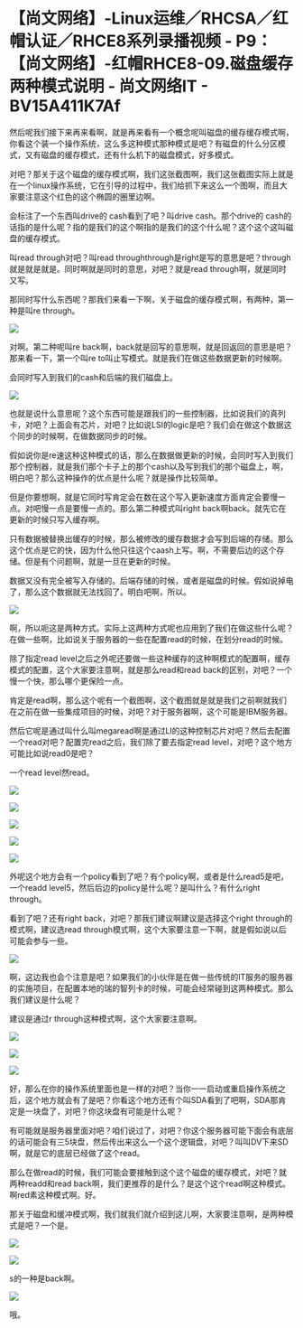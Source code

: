 # 【尚文网络】-Linux运维／RHCSA／红帽认证／RHCE8系列录播视频 - P9：【尚文网络】-红帽RHCE8-09.磁盘缓存两种模式说明 - 尚文网络IT - BV15A411K7Af

然后呢我们接下来再来看啊，就是再来看有一个概念呢叫磁盘的缓存缓存模式啊，你看这个装一个操作系统，这么多这种模式那种模式是吧？有磁盘的什么分区模式，又有磁盘的缓存模式，还有什么机下的磁盘模式，好多模式。

对吧？那关于这个磁盘的缓存模式啊，我们这张截图啊，我们这张截图实际上就是在一个linux操作系统，它在引导的过程中，我们给抓下来这么一个图啊，而且大家要注意这个红色的这个椭圆的圈里边啊。

会标注了一个东西叫drive的 cash看到了吧？叫drive cash。那个drive的 cash的话指的是什么呢？指的是我们的这个啊指的是我们的这个什么呢？这个这个这叫磁盘的缓存模式。

叫read through对吧？叫read throughthrough是right是写的意思是吧？through就是就是就是。同时啊就是同时的意思，对吧？就是read through啊，就是同时又写。

那同时写什么东西呢？那我们来看一下啊，关于磁盘的缓存模式啊，有两种，第一种是叫re through。

![](img/f061d19f000e3e074b20ef589d8f3be0_1.png)

对啊。第二种呢叫re back啊，back就是回写的意思啊，就是回返回的意思是吧？那来看一下，第一个叫re to叫止写模式。就是我们在做这些数据更新的时候啊。

会同时写入到我们的cash和后端的我们磁盘上。

![](img/f061d19f000e3e074b20ef589d8f3be0_3.png)

也就是说什么意思呢？这个东西可能是跟我们的一些控制器，比如说我们的真列卡，对吧？上面会有芯片，对吧？比如说LSI的logic是吧？我们会在做这个数据这个同步的时候啊，在做数据同步的时候。

假如说你是re速这种这种模式的话，那么在数据做更新的时候，会同时写入到我们那个控制器，就是我们那个卡子上的那个cash以及写到我们的那个磁盘上，啊，明白吧？那么这种操作的优点是什么呢？就是操作比较简单。

但是你要想啊，就是它同时写肯定会在数在这个写入更新速度方面肯定会要慢一点。对吧慢一点是要慢一点的。那么第二种模式叫right back啊back。就先它在更新的时候只写入缓存啊。

只有数据被替换出缓存的时候，那么被修改的缓存数据才会写到后端的存储。那么这个优点是它的快，因为什么他只往这个caash上写。啊，不需要后边的这个存储。但是有个问题啊，就是一旦在更新的时候。

数据又没有完全被写入存储的。后端存储的时候，或者是磁盘的时候。假如说掉电了，那么这个数据就无法找回了。明白吧啊，所以。



![](img/f061d19f000e3e074b20ef589d8f3be0_5.png)

啊，所以呃这是两种方式。实际上这两种方式呢也应用到了我们在做这些什么呢？在做一些啊，比如说关于服务器的一些在配置read的时候，在划分read的时候。

除了指定read level之后之外呢还要做一些这种缓存的这种啊模式的配置啊，缓存模式的配置，这个大家要注意啊，就是那么read和read back的区别，对吧？一个慢一个快，那么哪个更保险一点。

肯定是read啊，那么这个呢有一个截图啊，这个截图就是就是我们之前啊就我们在之前在做一些集成项目的时候，对吧？对于服务器啊，这个可能是IBM服务器。

然后它呢是通过叫什么叫megaread啊是通过LI的这种控制芯片对吧？然后去配置一个read对吧？配置完read之后，我们除了要去指定read level，对吧？这个地方可能比如说read0是吧？

一个read level然read。

![](img/f061d19f000e3e074b20ef589d8f3be0_7.png)

![](img/f061d19f000e3e074b20ef589d8f3be0_8.png)

![](img/f061d19f000e3e074b20ef589d8f3be0_9.png)

![](img/f061d19f000e3e074b20ef589d8f3be0_10.png)

![](img/f061d19f000e3e074b20ef589d8f3be0_11.png)

外呢这个地方会有一个policy看到了吧？有个policy啊，或者是什么read5是吧，一个readd level5，然后后边的policy是什么呢？是叫什么？有什么right through。

看到了吧？还有right back，对吧？那我们建议啊建议是选择这个right through的模式啊，建议选read through模式啊，这个大家要注意一下啊，就是假如说以后可能会参与一些。



![](img/f061d19f000e3e074b20ef589d8f3be0_13.png)

啊，这边我也会个注意是吧？如果我们的小伙伴是在做一些传统的IT服务的服务器的实施项目，在配置本地的瑞的智列卡的时候，可能会经常碰到这两种模式。那么我们建议是什么呢？

建议是通过r through这种模式啊，这个大家要注意啊。

![](img/f061d19f000e3e074b20ef589d8f3be0_15.png)

![](img/f061d19f000e3e074b20ef589d8f3be0_16.png)

![](img/f061d19f000e3e074b20ef589d8f3be0_17.png)

好，那么在你的操作系统里面也是一样的对吧？当你一一启动或重启操作系统之后，这个地方就会有了是吧？你看这个地方还有个叫SDA看到了吧啊，SDA那肯定是一块盘了，对吧？你这块盘有可能是什么呢？

有可能就是服务器里面对吧？咱们说过了，对吧？你这个服务器可能下面会有底层的话可能会有三5块盘，然后传出来这么一个这个逻辑盘，对吧？叫叫DV下来SD啊，就是它的底层已经做了这个read。

那么在做read的时候，我们可能会要接触到这个这个磁盘的缓存模式，对吧？就两种readd和read back啊，我们更推荐的是什么？是这个这个read啊这种模式。啊red素这种模式啊。好。

那关于磁盘和缓冲模式啊，我们就我们就介绍到这儿啊，大家要注意啊，是两种模式是吧？一个是。

![](img/f061d19f000e3e074b20ef589d8f3be0_19.png)

![](img/f061d19f000e3e074b20ef589d8f3be0_20.png)

s的一种是back啊。

![](img/f061d19f000e3e074b20ef589d8f3be0_22.png)

哦。